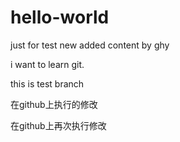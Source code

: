 # hello-world
just for test
new added content by ghy

i want to learn git.

this is test branch

在github上执行的修改

在github上再次执行修改
